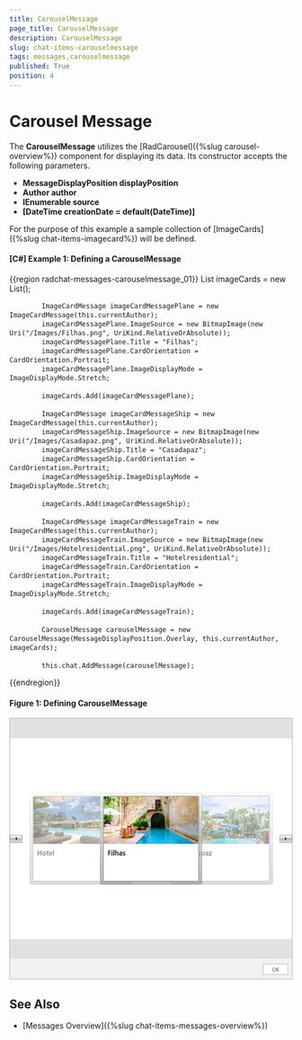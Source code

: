 ```yaml
---
title: CarouselMessage
page_title: CarouselMessage
description: CarouselMessage
slug: chat-items-carouselmessage
tags: messages,carouselmessage
published: True
position: 4
---
```


# Carousel Message

The __CarouselMessage__ utilizes the [RadCarousel]({%slug carousel-overview%}) component for displaying its data. Its constructor accepts the following parameters.

* __MessageDisplayPosition displayPosition__
* __Author author__
* __IEnumerable source__
* __[DateTime creationDate = default(DateTime)]__

For the purpose of this example a sample collection of [ImageCards]({%slug chat-items-imagecard%}) will be defined.

#### __[C#] Example 1: Defining a CarouselMessage__ 
{{region radchat-messages-carouselmessage_01}}
	List<ImageCardMessage> imageCards = new List<ImageCardMessage>();

            ImageCardMessage imageCardMessagePlane = new ImageCardMessage(this.currentAuthor);
            imageCardMessagePlane.ImageSource = new BitmapImage(new Uri("/Images/Filhas.png", UriKind.RelativeOrAbsolute));
            imageCardMessagePlane.Title = "Filhas";
            imageCardMessagePlane.CardOrientation = CardOrientation.Portrait;
            imageCardMessagePlane.ImageDisplayMode = ImageDisplayMode.Stretch;

            imageCards.Add(imageCardMessagePlane);

            ImageCardMessage imageCardMessageShip = new ImageCardMessage(this.currentAuthor);
            imageCardMessageShip.ImageSource = new BitmapImage(new Uri("/Images/Casadapaz.png", UriKind.RelativeOrAbsolute));
            imageCardMessageShip.Title = "Casadapaz";
            imageCardMessageShip.CardOrientation = CardOrientation.Portrait;
            imageCardMessageShip.ImageDisplayMode = ImageDisplayMode.Stretch;

            imageCards.Add(imageCardMessageShip);

            ImageCardMessage imageCardMessageTrain = new ImageCardMessage(this.currentAuthor);
            imageCardMessageTrain.ImageSource = new BitmapImage(new Uri("/Images/Hotelresidential.png", UriKind.RelativeOrAbsolute));
            imageCardMessageTrain.Title = "Hotelresidential";
            imageCardMessageTrain.CardOrientation = CardOrientation.Portrait;
            imageCardMessageTrain.ImageDisplayMode = ImageDisplayMode.Stretch;

            imageCards.Add(imageCardMessageTrain);

            CarouselMessage carouselMessage = new CarouselMessage(MessageDisplayPosition.Overlay, this.currentAuthor, imageCards);

            this.chat.AddMessage(carouselMessage);
{{endregion}}

#### __Figure 1: Defining CarouselMessage__
![Defining CalendarMessage](images/RadChat_Messages_Carousel_01.png)

## See Also

* [Messages Overview]({%slug chat-items-messages-overview%})